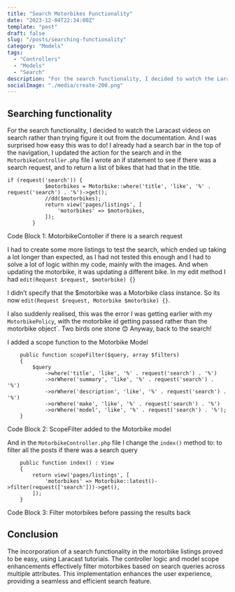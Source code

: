 ```yaml
---
title: "Search Motorbikes Functionality"
date: "2023-12-04T22:34:00Z"
template: "post"
draft: false
slug: "/posts/searching-functionality"
category: "Models"
tags:
  - "Controllers"
  - "Models"
  - "Search"
description: "For the search functionality, I decided to watch the Laracast videos on search rather than trying figure it out from the documentation.  And I was surprised how easy this was to do! "
socialImage: "./media/create-200.png"
---
```


## Searching functionality

For the search functionality, I decided to watch the Laracast videos on search rather than trying figure it out from the documentation.  And I was surprised how easy this was to do!
I already had a search bar in the top of the navigation, I updated the action for the search and in the `MotorbikeController.php` file I wrote an if statement to see if there was a search request, and to return a list of bikes that had that in the title.

```
if (request('search')) {
            $motorbikes = Motorbike::where('title', 'like', '%' . request('search') . '%')->get();
            //dd($motorbikes);
            return view('pages/listings', [
                'motorbikes' => $motorbikes,
            ]);
        }
```
Code Block 1: MotorbikeContoller if there is a search request


I had to create some more listings to test the search, which ended up taking a lot longer than expected, as I had not tested this enough and I had to solve a lot of logic within my code, mainly with the images.  And when updating the motorbike, it was updating a different bike.  In my edit method I had `edit(Request $request, $motorbike) {}`

I didn’t specify that the $motorbike was a Motorbike class instance.  So its now `edit(Request $request, Motorbike $motorbike) {}`.

I also suddenly realised, this was the error I was getting earlier with my `MotorbikePolicy`, with the motorbike id getting passed rather than the motorbike object`.  Two birds one stone 😊
Anyway, back to the search!

I added a scope function to the Motorbike Model
```
    public function scopeFilter($query, array $filters)
    {
        $query
            ->where('title', 'like', '%' . request('search') . '%')
            ->orWhere('summary', 'like', '%' . request('search') . '%')
            ->orWhere('description', 'like', '%' . request('search') . '%')
            ->orWhere('make', 'like', '%' . request('search') . '%')
            ->orWhere('model', 'like', '%' . request('search') . '%');
    }
```
Code Block 2: ScopeFilter added to the Motorbike model


And in the `MotorbikeController.php` file I change the `index()` method to: to filter all the posts if there was a search query
```
    public function index() : View
    {
        return view('pages/listings', [
            'motorbikes' => Motorbike::latest()->filter(request(['search']))->get(),
        ]);
    }
```
Code Block 3: Filter motorbikes before passing the results back

## Conclusion

The incorporation of a search functionality in the motorbike listings proved to be easy, using Laracast tutorials. The controller logic and model scope enhancements effectively filter motorbikes based on search queries across multiple attributes. This implementation enhances the user experience, providing a seamless and efficient search feature.
